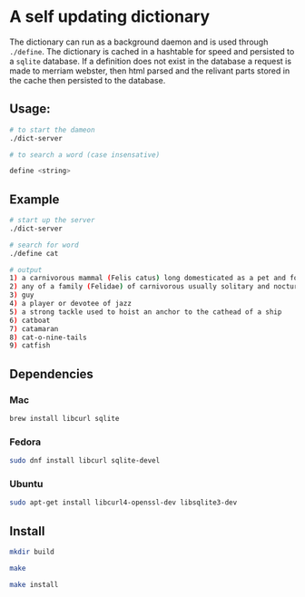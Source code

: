 # A self updating dictionary

The dictionary can run as a background daemon and is used through `./define`. The dictionary is cached in a hashtable for speed and persisted to a `sqlite` database. If a definition does not exist in the database a request is made to merriam webster, then html parsed and the relivant parts stored in the cache then persisted to the database.

## Usage:

```bash
# to start the dameon
./dict-server

# to search a word (case insensative)

define <string>
```

## Example
```sh
# start up the server
./dict-server

# search for word
./define cat

# output
1) a carnivorous mammal (Felis catus) long domesticated as a pet and for catching rats and mice
2) any of a family (Felidae) of carnivorous usually solitary and nocturnal mammals (such as the domestic cat, lion, tiger, leopard, jaguar, cougar, wildcat, lynx, and cheetah)
3) guy
4) a player or devotee of jazz
5) a strong tackle used to hoist an anchor to the cathead of a ship
6) catboat
7) catamaran
8) cat-o-nine-tails
9) catfish
```

## Dependencies

### Mac
```sh
brew install libcurl sqlite
```

### Fedora
```sh
sudo dnf install libcurl sqlite-devel
```

### Ubuntu
```sh
sudo apt-get install libcurl4-openssl-dev libsqlite3-dev
```

## Install
```sh
mkdir build

make

make install
```
